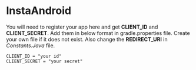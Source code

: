 # InstaAndroid

You will need to register your app here and get **CLIENT_ID** and **CLIENT_SECRET**. Add them in below format in gradle.properties file. Create your own file if it does not exist. Also change the **REDIRECT_URI** in *Constants.Java* file.

```
CLIENT_ID = "your id"
CLIENT_SECRET = "your secret"
```
